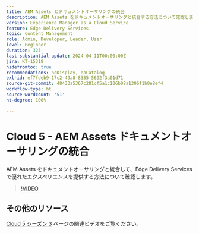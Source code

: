 ```yaml
---
title: AEM Assets とドキュメントオーサリングの統合
description: AEM Assets をドキュメントオーサリングと統合する方法について確認します。
version: Experience Manager as a Cloud Service
feature: Edge Delivery Services
topic: Content Management
role: Admin, Developer, Leader, User
level: Beginner
duration: 323
last-substantial-update: 2024-04-11T00:00:00Z
jira: KT-15318
hidefromtoc: true
recommendations: noDisplay, noCatalog
exl-id: ef7fdeb9-17c2-49a8-8335-5692f3a01d71
source-git-commit: 48433a5367c281cf5a1c106b08a1306f1b0e8ef4
workflow-type: ht
source-wordcount: '51'
ht-degree: 100%

---
```


# Cloud 5 - AEM Assets ドキュメントオーサリングの統合

AEM Assets をドキュメントオーサリングと統合して、Edge Delivery Services で優れたエクスペリエンスを提供する方法について確認します。

>[!VIDEO](https://video.tv.adobe.com/v/3448941/?quality=12&learn=on&captions=jpn)


## その他のリソース

[Cloud 5 シーズン 3](../cloud5-season-3.md) ページの関連ビデオをご覧ください。
